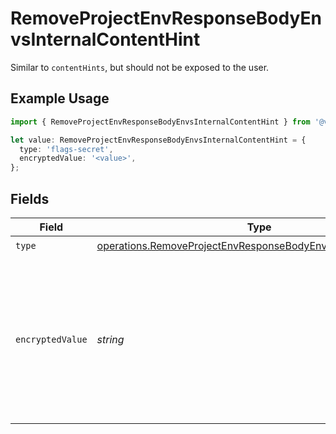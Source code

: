 # RemoveProjectEnvResponseBodyEnvsInternalContentHint

Similar to `contentHints`, but should not be exposed to the user.

## Example Usage

```typescript
import { RemoveProjectEnvResponseBodyEnvsInternalContentHint } from '@vercel/client/models/operations';

let value: RemoveProjectEnvResponseBodyEnvsInternalContentHint = {
  type: 'flags-secret',
  encryptedValue: '<value>',
};
```

## Fields

| Field            | Type                                                                                                                                     | Required           | Description                                                                                                                  |
| ---------------- | ---------------------------------------------------------------------------------------------------------------------------------------- | ------------------ | ---------------------------------------------------------------------------------------------------------------------------- |
| `type`           | [operations.RemoveProjectEnvResponseBodyEnvsResponse200Type](../../models/operations/removeprojectenvresponsebodyenvsresponse200type.md) | :heavy_check_mark: | N/A                                                                                                                          |
| `encryptedValue` | _string_                                                                                                                                 | :heavy_check_mark: | Contains the `value` of the env variable, encrypted with a special key to make decryption possible in the subscriber Lambda. |
